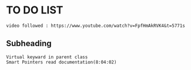 # TO DO LIST
    video followed : https://www.youtube.com/watch?v=FpfHmAkRVK4&t=5771s

## Subheading 
    Virtual keyward in parent class
    Smart Pointers read documentation(8:04:02)
    